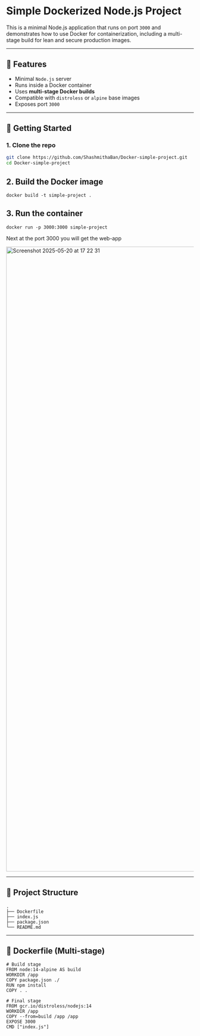 # Simple Dockerized Node.js Project

This is a minimal Node.js application that runs on port `3000` and demonstrates how to use Docker for containerization, including a multi-stage build for lean and secure production images.

---

## 🧩 Features

- Minimal `Node.js` server
- Runs inside a Docker container
- Uses **multi-stage Docker builds**
- Compatible with `distroless` or `alpine` base images
- Exposes port `3000`

---

## 🚀 Getting Started

### 1. Clone the repo

```bash
git clone https://github.com/ShashmithaBan/Docker-simple-project.git
cd Docker-simple-project
```
## 2. Build the Docker image
```
docker build -t simple-project .
```
## 3. Run the container
```
docker run -p 3000:3000 simple-project
```

Next at the port 3000 you will get the web-app

<img width="1680" alt="Screenshot 2025-05-20 at 17 22 31" src="https://github.com/user-attachments/assets/07be6ff3-7659-4f0a-8987-94f7eae8da58" />

---

## 🧱 Project Structure

```
.
├── Dockerfile
├── index.js
├── package.json
└── README.md
```
---
## 🐳 Dockerfile (Multi-stage)

```
# Build stage
FROM node:14-alpine AS build
WORKDIR /app
COPY package.json ./
RUN npm install
COPY . .

# Final stage
FROM gcr.io/distroless/nodejs:14
WORKDIR /app
COPY --from=build /app /app
EXPOSE 3000
CMD ["index.js"]
```
